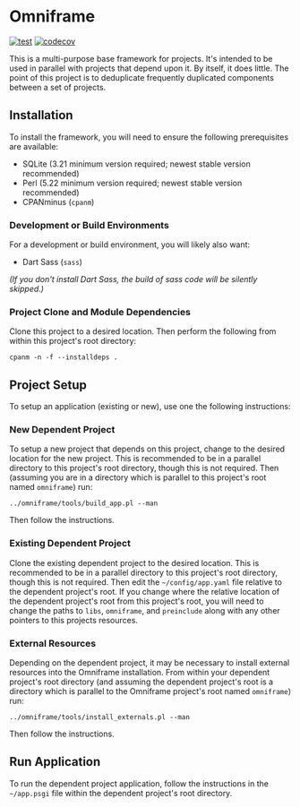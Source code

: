 # Omniframe

[![test](https://github.com/gryphonshafer/omniframe/workflows/test/badge.svg)](https://github.com/gryphonshafer/omniframe/actions?query=workflow%3Atest)
[![codecov](https://codecov.io/gh/gryphonshafer/omniframe/graph/badge.svg)](https://codecov.io/gh/gryphonshafer/omniframe)

This is a multi-purpose base framework for projects. It's intended to be used
in parallel with projects that depend upon it. By itself, it does little. The
point of this project is to deduplicate frequently duplicated components between
a set of projects.

## Installation

To install the framework, you will need to ensure the following prerequisites
are available:

- SQLite (3.21 minimum version required; newest stable version recommended)
- Perl (5.22 minimum version required; newest stable version recommended)
- CPANminus (`cpanm`)

### Development or Build Environments

For a development or build environment, you will likely also want:

- Dart Sass (`sass`)

*(If you don't install Dart Sass, the build of sass code will be silently
skipped.)*

### Project Clone and Module Dependencies

Clone this project to a desired location. Then perform the following from
within this project's root directory:

    cpanm -n -f --installdeps .

## Project Setup

To setup an application (existing or new), use one the following instructions:

### New Dependent Project

To setup a new project that depends on this project, change to the desired
location for the new project. This is recommended to be in a parallel directory
to this project's root directory, though this is not required. Then (assuming
you are in a directory which is parallel to this project's root named
`omniframe`) run:

    ../omniframe/tools/build_app.pl --man

Then follow the instructions.

### Existing Dependent Project

Clone the existing dependent project to the desired location. This is
recommended to be in a parallel directory to this project's root directory,
though this is not required. Then edit the `~/config/app.yaml` file relative to
the dependent project's root. If you change where the relative location of the
dependent project's root from this project's root, you will need to change the
paths to `libs`, `omniframe`, and `preinclude` along with any other pointers
to this projects resources.

### External Resources

Depending on the dependent project, it may be necessary to install external
resources into the Omniframe  installation. From within your dependent project's
root directory (and assuming the dependent project's root is a directory which
is parallel to the Omniframe project's root named `omniframe`) run:

    ../omniframe/tools/install_externals.pl --man

Then follow the instructions.

## Run Application

To run the dependent project application, follow the instructions in the
`~/app.psgi` file within the dependent project's root directory.
